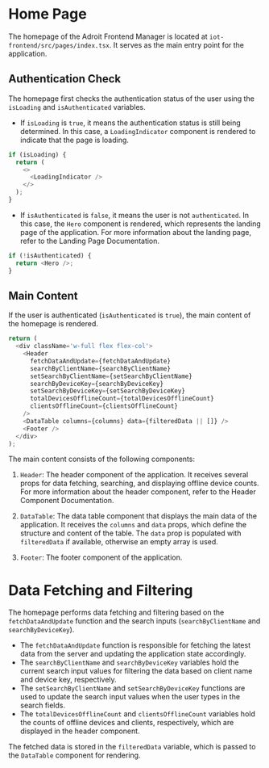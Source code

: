# Home Page

The homepage of the Adroit Frontend Manager is located at `iot-frontend/src/pages/index.tsx`. It serves as the main entry point for the application.

## Authentication Check

The homepage first checks the authentication status of the user using the `isLoading` and `isAuthenticated` variables.

- If `isLoading` is `true`, it means the authentication status is still being determined. In this case, a `LoadingIndicator` component is rendered to indicate that the page is loading.

```ts
if (isLoading) {
  return (
    <>
      <LoadingIndicator />
    </>
  );
}
```

- If `isAuthenticated` is `false`, it means the user is not `authenticated`. In this case, the `Hero` component is rendered, which represents the landing page of the application. For more information about the landing page, refer to the Landing Page Documentation.

```ts
if (!isAuthenticated) {
  return <Hero />;
}
```

## Main Content

If the user is authenticated (`isAuthenticated` is `true`), the main content of the homepage is rendered.

```ts
return (
  <div className='w-full flex flex-col'>
    <Header
      fetchDataAndUpdate={fetchDataAndUpdate}
      searchByClientName={searchByClientName}
      setSearchByClientName={setSearchByClientName}
      searchByDeviceKey={searchByDeviceKey}
      setSearchByDeviceKey={setSearchByDeviceKey}
      totalDevicesOfflineCount={totalDevicesOfflineCount}
      clientsOfflineCount={clientsOfflineCount}
    />
    <DataTable columns={columns} data={filteredData || []} />
    <Footer />
  </div>
);
```

The main content consists of the following components:

1. `Header`: The header component of the application. It receives several props for data fetching, searching, and displaying offline device counts. For more information about the header component, refer to the Header Component Documentation.

2. `DataTable`: The data table component that displays the main data of the application. It receives the `columns` and `data` props, which define the structure and content of the table. The `data` prop is populated with `filteredData` if available, otherwise an empty array is used.

3. `Footer`: The footer component of the application.

# Data Fetching and Filtering

The homepage performs data fetching and filtering based on the `fetchDataAndUpdate` function and the search inputs (`searchByClientName` and `searchByDeviceKey`).

- The `fetchDataAndUpdate` function is responsible for fetching the latest data from the server and updating the application state accordingly.
- The `searchByClientName` and `searchByDeviceKey` variables hold the current search input values for filtering the data based on client name and device key, respectively.
- The `setSearchByClientName` and `setSearchByDeviceKey` functions are used to update the search input values when the user types in the search fields.
- The `totalDevicesOfflineCount` and `clientsOfflineCount` variables hold the counts of offline devices and clients, respectively, which are displayed in the header component.

The fetched data is stored in the `filteredData` variable, which is passed to the `DataTable` component for rendering.

